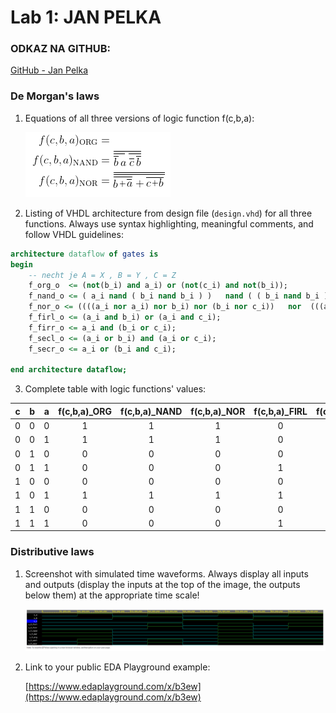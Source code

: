 # Lab 1: JAN PELKA

### ODKAZ NA GITHUB:
[GitHub - Jan Pelka](https://github.com/jamo796/-digital-electronics-1/blob/main/labs/01gates/assigment.md)

### De Morgan's laws

1. Equations of all three versions of logic function f(c,b,a):

   ![Logic function](https://github.com/jamo796/-digital-electronics-1/blob/main/labs/01gates/img/demorgan.png)

2. Listing of VHDL architecture from design file (`design.vhd`) for all three functions. Always use syntax highlighting, meaningful comments, and follow VHDL guidelines:

```vhdl
architecture dataflow of gates is
begin
	-- necht je A = X , B = Y , C = Z
    f_org_o  <= (not(b_i) and a_i) or (not(c_i) and not(b_i));
    f_nand_o <= ( a_i nand ( b_i nand b_i ) )   nand ( ( b_i nand b_i ) nand (c_i nand c_i) );
    f_nor_o <= ((((a_i nor a_i) nor b_i) nor (b_i nor c_i))   nor  (((a_i nor a_i) nor b_i) nor (b_i nor c_i))); 
    f_firl_o <= (a_i and b_i) or (a_i and c_i);
    f_firr_o <= a_i and (b_i or c_i);
    f_secl_o <= (a_i or b_i) and (a_i or c_i);
    f_secr_o <= a_i or (b_i and c_i);

end architecture dataflow;
```

3. Complete table with logic functions' values:

| **c** | **b** |**a** | **f(c,b,a)_ORG** | **f(c,b,a)_NAND** | **f(c,b,a)_NOR** | **f(c,b,a)_FIRL** | **f(c,b,a)_FIRR** | **f(c,b,a)_SECR** | **f(c,b,a)_SECL** |
| :-: | :-: | :-: | :-: | :-: | :-: | :-: | :-: | :-: | :-: |
| 0 | 0 | 0 | 1 | 1 | 1 | 0 | 0 | 0 | 0 |  
| 0 | 0 | 1 | 1 | 1 | 1 | 0 | 0 | 1 | 1 |
| 0 | 1 | 0 | 0 | 0 | 0 | 0 | 0 | 0 | 0 |
| 0 | 1 | 1 | 0 | 0 | 0 | 1 | 1 | 1 | 1 |
| 1 | 0 | 0 | 0 | 0 | 0 | 0 | 0 | 0 | 0 |
| 1 | 0 | 1 | 1 | 1 | 1 | 1 | 1 | 1 | 1 |
| 1 | 1 | 0 | 0 | 0 | 0 | 0 | 0 | 1 | 1 |
| 1 | 1 | 1 | 0 | 0 | 0 | 1 | 1 | 1 | 1 |

### Distributive laws

1. Screenshot with simulated time waveforms. Always display all inputs and outputs (display the inputs at the top of the image, the outputs below them) at the appropriate time scale!

   ![your figure](https://github.com/jamo796/-digital-electronics-1/blob/main/labs/01gates/img/prubehy2.png)

2. Link to your public EDA Playground example:

   [https://www.edaplayground.com/x/b3ew](https://www.edaplayground.com/x/b3ew)      
